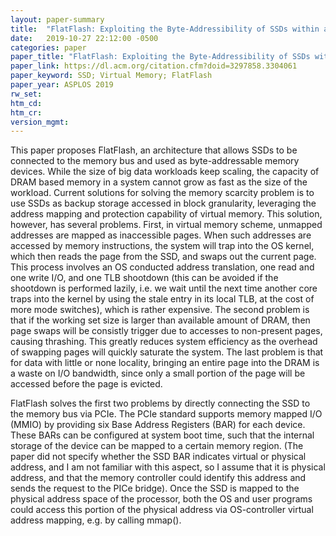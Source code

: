```yaml
---
layout: paper-summary
title:  "FlatFlash: Exploiting the Byte-Addressibility of SSDs within a Unified Memory-Storage Hierarchy"
date:   2019-10-27 22:12:00 -0500
categories: paper
paper_title: "FlatFlash: Exploiting the Byte-Addressibility of SSDs within a Unified Memory-Storage Hierarchy"
paper_link: https://dl.acm.org/citation.cfm?doid=3297858.3304061
paper_keyword: SSD; Virtual Memory; FlatFlash
paper_year: ASPLOS 2019
rw_set: 
htm_cd: 
htm_cr: 
version_mgmt: 
---
```


This paper proposes FlatFlash, an architecture that allows SSDs to be connected to the memory bus and used as 
byte-addressable memory devices. While the size of big data workloads keep scaling, the capacity of DRAM based memory 
in a system cannot grow as fast as the size of the workload. Current solutions for solving the memory scarcity problem
is to use SSDs as backup storage accessed in block granularity, leveraging the address mapping and protection capability 
of virtual memory. This solution, however, has several problems. First, in virtual memory scheme, unmapped addresses 
are mapped as inaccessible pages. When such addresses are accessed by memory instructions, the system will trap into
the OS kernel, which then reads the page from the SSD, and swaps out the current page. This process involves an
OS conducted address translation, one read and one write I/O, and one TLB shootdown (this can be avoided if the shootdown
is performed lazily, i.e. we wait until the next time another core traps into the kernel by using the stale entry in
its local TLB, at the cost of more mode switches), which is rather expensive. The second problem is that if the working
set size is larger than available amount of DRAM, then page swaps will be consistly trigger due to accesses to non-present
pages, causing thrashing. This greatly reduces system efficiency as the overhead of swapping pages will quickly saturate 
the system. The last problem is that for data with little or none locality, bringing an entire page into the DRAM
is a waste on I/O bandwidth, since only a small portion of the page will be accessed before the page is evicted.

FlatFlash solves the first two problems by directly connecting the SSD to the memory bus via PCIe. The PCIe standard supports
memory mapped I/O (MMIO) by providing six Base Address Registers (BAR) for each device. These BARs can be configured at
system boot time, such that the internal storage of the device can be mapped to a certain memory region. (The paper 
did not specify whether the SSD BAR indicates virtual or physical address, and I am not familiar with this aspect,
so I assume that it is physical address, and that the memory controller could identify this address and sends the 
request to the PICe bridge). Once the SSD is mapped to the physical address space of the processor, both the OS and user 
programs could access this portion of the physical address via OS-controller virtual address mapping, e.g. by calling 
mmap(). 